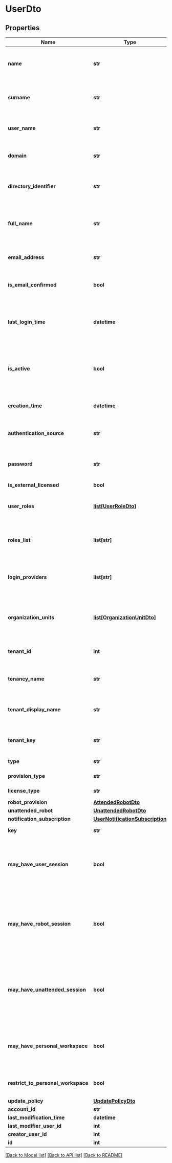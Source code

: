 # UserDto

## Properties
Name | Type | Description | Notes
------------ | ------------- | ------------- | -------------
**name** | **str** | The name of the person for which the user is created. | [optional] 
**surname** | **str** | The surname of the person for which the user is created. | [optional] 
**user_name** | **str** | The name used to login to Orchestrator. | [optional] 
**domain** | **str** | The domain from which the user is imported | [optional] 
**directory_identifier** | **str** | The directory identifier from which the user is imported | [optional] 
**full_name** | **str** | The full name of the person constructed with the format Name Surname. | [optional] 
**email_address** | **str** | The e-mail address associated with the user. | [optional] 
**is_email_confirmed** | **bool** | States if the email address is valid or not. | [optional] 
**last_login_time** | **datetime** | The date and time when the user last logged in, or null if the user never logged in. | [optional] 
**is_active** | **bool** | States if the user is active or not. An inactive user cannot login to Orchestrator. | [optional] 
**creation_time** | **datetime** | The date and time when the user was created. | [optional] 
**authentication_source** | **str** | The source which authenticated this user. | [optional] 
**password** | **str** | The password used during application login. | [optional] 
**is_external_licensed** | **bool** |  | [optional] 
**user_roles** | [**list[UserRoleDto]**](UserRoleDto.md) | The collection of roles associated with the user. | [optional] 
**roles_list** | **list[str]** | The collection of role names associated with the user. | [optional] 
**login_providers** | **list[str]** | The collection of entities that can authenticate the user. | [optional] 
**organization_units** | [**list[OrganizationUnitDto]**](OrganizationUnitDto.md) | The collection of organization units associated with the user. | [optional] 
**tenant_id** | **int** | The id of the tenant owning the user. | [optional] 
**tenancy_name** | **str** | The name of the tenant owning the user. | [optional] 
**tenant_display_name** | **str** | The display name of the tenant owning the user. | [optional] 
**tenant_key** | **str** | The key of the tenant owning the user. | [optional] 
**type** | **str** | The user type. | [optional] 
**provision_type** | **str** | The user type. | [optional] 
**license_type** | **str** | The user&#39;s license type. | [optional] 
**robot_provision** | [**AttendedRobotDto**](AttendedRobotDto.md) |  | [optional] 
**unattended_robot** | [**UnattendedRobotDto**](UnattendedRobotDto.md) |  | [optional] 
**notification_subscription** | [**UserNotificationSubscription**](UserNotificationSubscription.md) |  | [optional] 
**key** | **str** | Unique key for a user | [optional] 
**may_have_user_session** | **bool** | Specifies whether this user is allowed to have a User session (default: true) | [optional] 
**may_have_robot_session** | **bool** | Specifies whether this user is allowed to have an Attended Robot attached (default: true) | [optional] 
**may_have_unattended_session** | **bool** | Specifies whether this user is allowed to have an Unattended Robot attached (default: false) | [optional] 
**may_have_personal_workspace** | **bool** | Specifies whether this user is allowed to have a Personal Workspace | [optional] 
**restrict_to_personal_workspace** | **bool** | Restrict to personal workspace view | [optional] 
**update_policy** | [**UpdatePolicyDto**](UpdatePolicyDto.md) |  | [optional] 
**account_id** | **str** |  | [optional] 
**last_modification_time** | **datetime** |  | [optional] 
**last_modifier_user_id** | **int** |  | [optional] 
**creator_user_id** | **int** |  | [optional] 
**id** | **int** |  | [optional] 

[[Back to Model list]](../README.md#documentation-for-models) [[Back to API list]](../README.md#documentation-for-api-endpoints) [[Back to README]](../README.md)


